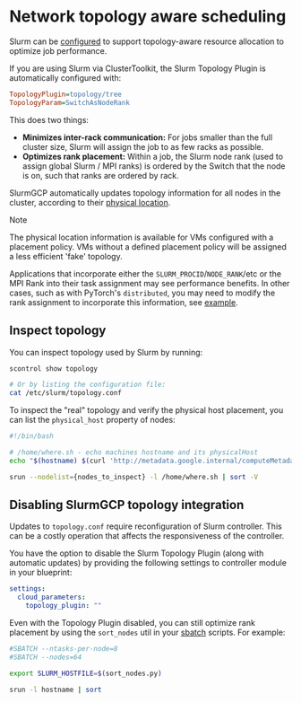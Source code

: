 # Network topology aware scheduling

Slurm can be [configured](https://slurm.schedmd.com/topology.html) to support topology-aware
resource allocation to optimize job performance.

If you are using Slurm via ClusterToolkit, the Slurm Topology Plugin is automatically configured with:

```ini
TopologyPlugin=topology/tree
TopologyParam=SwitchAsNodeRank 
```

This does two things:

* **Minimizes inter-rack communication:** For jobs smaller than the full cluster size, Slurm will assign the job to as few racks as possible.
* **Optimizes rank placement:** Within a job, the Slurm node rank (used to assign global Slurm / MPI ranks) is ordered by the Switch that the node is on, such that ranks are ordered by rack.

SlurmGCP automatically updates topology information for all nodes in the cluster, according to their [physical location](https://cloud.google.com/compute/docs/instances/use-compact-placement-policies#verify-vm-location).

> [!NOTE]
> The physical location information is available for VMs configured with a placement policy.
> VMs without a defined placement policy will be assigned a less efficient 'fake' topology.

Applications that incorporate either the `SLURM_PROCID`/`NODE_RANK`/etc or the MPI Rank into their task assignment may see performance benefits.
In other cases, such as with PyTorch's `distributed`, you may need to modify the rank assignment to incorporate this information, see [example](../examples/machine-learning/a3-megagpu-8g/topological-pytorch/README.md).

## Inspect topology

You can inspect topology used by Slurm by running:

```sh
scontrol show topology

# Or by listing the configuration file:
cat /etc/slurm/topology.conf
```

To inspect the "real" topology and verify the physical host placement, you can list the `physical_host` property of nodes:

```sh
#!/bin/bash

# /home/where.sh - echo machines hostname and its physicalHost
echo "$(hostname) $(curl 'http://metadata.google.internal/computeMetadata/v1/instance/attributes/physical_host' -H 'Metadata-Flavor: Google' -s)"
```

```sh
srun --nodelist={nodes_to_inspect} -l /home/where.sh | sort -V
```

## Disabling SlurmGCP topology integration

Updates to `topology.conf` require reconfiguration of Slurm controller. This can be a costly operation that affects the responsiveness of the controller.

You have the option to disable the Slurm Topology Plugin (along with automatic updates) by providing the following settings to controller module in your blueprint:

```yaml
settings:
  cloud_parameters:
    topology_plugin: ""
```

Even with the Topology Plugin disabled, you can still optimize rank placement by using the `sort_nodes`
util  in your [sbatch](https://slurm.schedmd.com/sbatch.html) scripts. For example:

```sh
#SBATCH --ntasks-per-node=8
#SBATCH --nodes=64

export SLURM_HOSTFILE=$(sort_nodes.py)

srun -l hostname | sort
```
